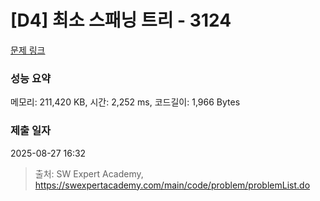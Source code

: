 # [D4] 최소 스패닝 트리 - 3124 

[문제 링크](https://swexpertacademy.com/main/code/problem/problemDetail.do?contestProbId=AV_mSnmKUckDFAWb) 

### 성능 요약

메모리: 211,420 KB, 시간: 2,252 ms, 코드길이: 1,966 Bytes

### 제출 일자

2025-08-27 16:32



> 출처: SW Expert Academy, https://swexpertacademy.com/main/code/problem/problemList.do